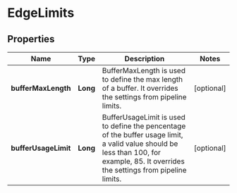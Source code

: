

# EdgeLimits


## Properties

Name | Type | Description | Notes
------------ | ------------- | ------------- | -------------
**bufferMaxLength** | **Long** | BufferMaxLength is used to define the max length of a buffer. It overrides the settings from pipeline limits. |  [optional]
**bufferUsageLimit** | **Long** | BufferUsageLimit is used to define the pencentage of the buffer usage limit, a valid value should be less than 100, for example, 85. It overrides the settings from pipeline limits. |  [optional]



